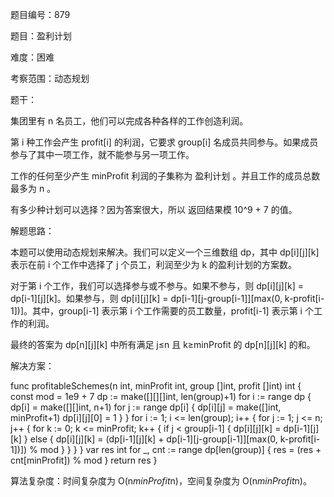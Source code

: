 题目编号：879

题目：盈利计划

难度：困难

考察范围：动态规划

题干：

集团里有 n 名员工，他们可以完成各种各样的工作创造利润。

第 i 种工作会产生 profit[i] 的利润，它要求 group[i] 名成员共同参与。如果成员参与了其中一项工作，就不能参与另一项工作。

工作的任何至少产生 minProfit 利润的子集称为 盈利计划 。并且工作的成员总数最多为 n 。

有多少种计划可以选择？因为答案很大，所以 返回结果模 10^9 + 7 的值。

解题思路：

本题可以使用动态规划来解决。我们可以定义一个三维数组 dp，其中 dp[i][j][k] 表示在前 i 个工作中选择了 j 个员工，利润至少为 k 的盈利计划的方案数。

对于第 i 个工作，我们可以选择参与或不参与。如果不参与，则 dp[i][j][k] = dp[i-1][j][k]。如果参与，则 dp[i][j][k] = dp[i-1][j-group[i-1]][max(0, k-profit[i-1])]。其中，group[i-1] 表示第 i 个工作需要的员工数量，profit[i-1] 表示第 i 个工作的利润。

最终的答案为 dp[n][j][k] 中所有满足 j≤n 且 k≥minProfit 的 dp[n][j][k] 的和。

解决方案：

func profitableSchemes(n int, minProfit int, group []int, profit []int) int {
    const mod = 1e9 + 7
    dp := make([][][]int, len(group)+1)
    for i := range dp {
        dp[i] = make([][]int, n+1)
        for j := range dp[i] {
            dp[i][j] = make([]int, minProfit+1)
            dp[i][j][0] = 1
        }
    }
    for i := 1; i <= len(group); i++ {
        for j := 1; j <= n; j++ {
            for k := 0; k <= minProfit; k++ {
                if j < group[i-1] {
                    dp[i][j][k] = dp[i-1][j][k]
                } else {
                    dp[i][j][k] = (dp[i-1][j][k] + dp[i-1][j-group[i-1]][max(0, k-profit[i-1])]) % mod
                }
            }
        }
    }
    var res int
    for _, cnt := range dp[len(group)] {
        res = (res + cnt[minProfit]) % mod
    }
    return res
}

算法复杂度：时间复杂度为 O(n*minProfit*n)，空间复杂度为 O(n*minProfit*n)。